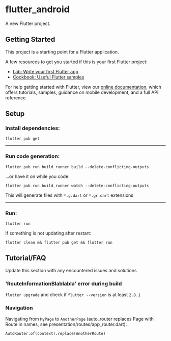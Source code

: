 # flutter_android

A new Flutter project.

## Getting Started

This project is a starting point for a Flutter application.

A few resources to get you started if this is your first Flutter project:

- [Lab: Write your first Flutter app](https://flutter.dev/docs/get-started/codelab)
- [Cookbook: Useful Flutter samples](https://flutter.dev/docs/cookbook)

For help getting started with Flutter, view our
[online documentation](https://flutter.dev/docs), which offers tutorials,
samples, guidance on mobile development, and a full API reference.


## Setup

### Install dependencies:

`flutter pub get`

---

### Run code generation:

`flutter pub run build_runner build --delete-conflicting-outputs`

...or have it on while you code:

`flutter pub run build_runner watch --delete-conflicting-outputs`

This will generate files with `*.g.dart` or `*.gr.dart` extensions

---

### Run:
`flutter run`


If something is not updating after restart:

`flutter clean && flutter pub get && flutter run`

## Tutorial/FAQ
Update this section with any encountered issues and solutions



### 'RouteInformationBlablabla' error during build
`flutter upgrade` and check if `flutter --version` is at least `2.8.1`



### Navigation
Navigating from `MyPage` to `AnotherPage` (auto_router replaces Page with Route in names, see presentation/routes/app_router.dart):

`AutoRouter.of(context).replace(AnotherRoute)`